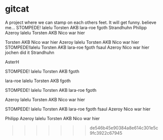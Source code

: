 # gitcat
A project where we can stamp on each others feet.
It will get funny. believe me...
STOMPEDE! lalelu Torsten AKB lara-roe fgoth Strandhuhn Philipp Azeroy lalelu Torsten AKB Nico war hier

Torsten AKB
Nico war hier
Azeroy lalelu Torsten AKB Nico war hier
STOMPEDE!lalelu Torsten AKB lara-roe fgoth fsaul Azeroy Nico war hier jochen did it Strandhuhn






















AsterH



STOMPEDE! lalelu Torsten AKB fgoth


lara-roe lalelu Torsten AKB fgoth

STOMPEDE! lalelu Torsten AKB lara-roe fgoth




Azeroy lalelu Torsten AKB Nico war hier

STOMPEDE! lalelu Torsten AKB lara-roe fgoth fsaul Azeroy Nico war hier





Philipp Azeroy lalelu Torsten AKB Nico war hier

>>>>>>> de546b45e90384a8e614c301e5c9fc3922c67945

